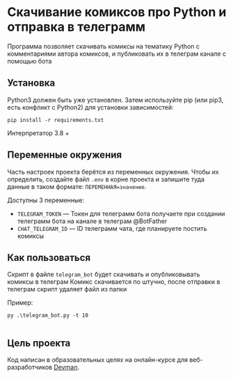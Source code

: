 # Скачивание комиксов про Python и отправка в телеграмм #

Программа позволяет скачивать комиксы на тематику Python с комментариями автора комиксов, и публиковать их в телеграм канале с помощью
бота

## Установка ##

Python3 должен быть уже установлен. Затем используйте pip (или pip3, есть конфликт с Python2) для установки
зависимостей:

```
pip install -r requirements.txt
```

Интерпретатор 3.8 +

## Переменные окружения

Часть настроек проекта берётся из переменных окружения. Чтобы их определить, создайте файл `.env` в корне проекта и
запишите туда данные в таком формате: `ПЕРЕМЕННАЯ=значение`.

Доступны 3 переменные:
- `TELEGRAM_TOKEN` — Токен для телеграмм бота получаете при создании телеграмм бота на канале в телеграм @BotFather
- `CHAT_TELEGRAM_ID` — ID телеграмм чата, где планируете постить комиксы

## Как пользоваться

Скрипт в файле  `telegram_bot` будет скачивать и опубликовывать комиксы в телеграм
Комикс скачивается по штучно, после отправки в телеграм скрипт удаляет файл из папки

Пример:

```
py .\telegram_bot.py -t 10 
   
```

## Цель проекта ##

Код написан в образовательных целях на онлайн-курсе для веб-разработчиков [Devman](https://dvmn.org).

